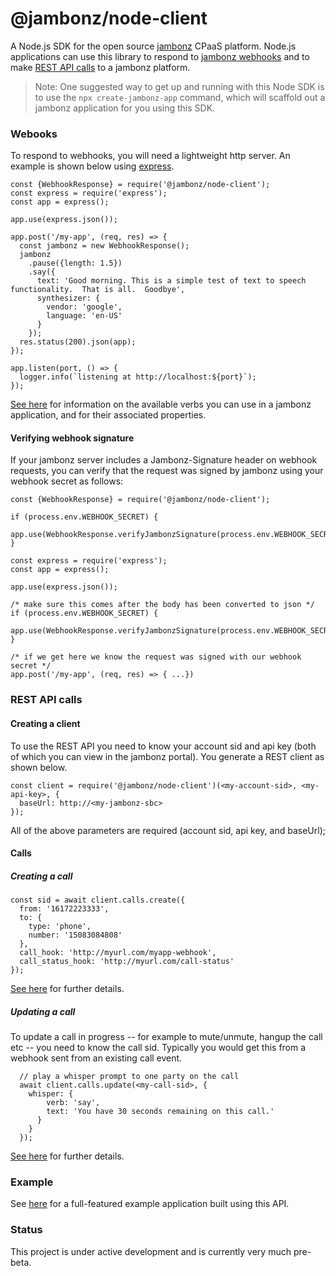 # @jambonz/node-client

A Node.js SDK for the open source [jambonz](https://jambonz.org) CPaaS platform.  Node.js applications can use this library to respond to [jambonz webhooks](https://www.jambonz.org/docs/webhooks/overview/) and to make [REST API calls](https://api.jambonz.org/) to a jambonz platform.

> Note: One suggested way to get up and running with this Node SDK is to use the `npx create-jambonz-app` command, which will scaffold out a jambonz application for you using this SDK.

### Webooks
To respond to webhooks, you will need a lightweight http server.  An example is shown below using [express](expressjs.com).
```
const {WebhookResponse} = require('@jambonz/node-client');
const express = require('express');
const app = express();

app.use(express.json());

app.post('/my-app', (req, res) => {
  const jambonz = new WebhookResponse();
  jambonz
    .pause({length: 1.5})
    .say({
      text: 'Good morning. This is a simple test of text to speech functionality.  That is all.  Goodbye',
      synthesizer: {
        vendor: 'google',
        language: 'en-US'
      }
    });
  res.status(200).json(app);
});

app.listen(port, () => {
  logger.info(`listening at http://localhost:${port}`);
});
```
[See here](https://www.jambonz.org/docs/webhooks/overview/) for information on the available verbs you can use in a jambonz application, and for their associated properties.

#### Verifying webhook signature
If your jambonz server includes a Jambonz-Signature header on webhook requests, you can verify that the request was signed by jambonz using your webhook secret as follows:

```
const {WebhookResponse} = require('@jambonz/node-client');

if (process.env.WEBHOOK_SECRET) {
  app.use(WebhookResponse.verifyJambonzSignature(process.env.WEBHOOK_SECRET));
}

const express = require('express');
const app = express();

app.use(express.json());

/* make sure this comes after the body has been converted to json */
if (process.env.WEBHOOK_SECRET) {
  app.use(WebhookResponse.verifyJambonzSignature(process.env.WEBHOOK_SECRET));
}

/* if we get here we know the request was signed with our webhook secret */
app.post('/my-app', (req, res) => { ...})
```

### REST API calls

#### Creating a client
To use the REST API you need to know your account sid and api key (both of which you can view in the jambonz portal).  You generate a REST client as shown below.
```
const client = require('@jambonz/node-client')(<my-account-sid>, <my-api-key>, {
  baseUrl: http://<my-jambonz-sbc>
});
```

All of the above parameters are required (account sid, api key, and baseUrl);

#### Calls
##### Creating a call
```
const sid = await client.calls.create({
  from: '16172223333',
  to: {
    type: 'phone',
    number: '15083084808'
  },
  call_hook: 'http://myurl.com/myapp-webhook',
  call_status_hook: 'http://myurl.com/call-status'
});
```
[See here](https://api.jambonz.org/#243a2edd-7999-41db-bd0d-08082bbab401) for further details.

##### Updating a call
To update a call in progress -- for example to mute/unmute, hangup the call etc -- you need to know the call sid.  Typically you would get this from a webhook sent from an existing call event.

```
  // play a whisper prompt to one party on the call
  await client.calls.update(<my-call-sid>, {
    whisper: {
        verb: 'say',
        text: 'You have 30 seconds remaining on this call.'
      }
    }
  });
```
[See here](https://api.jambonz.org/#9c80ca99-4036-4a47-8823-4609e3fd4788) for further details.

### Example 

See [here](https://github.com/jambonz/jambonz-node-example-app) for a full-featured example application built using this API.

### Status
This project is under active development and is currently very much pre-beta.

